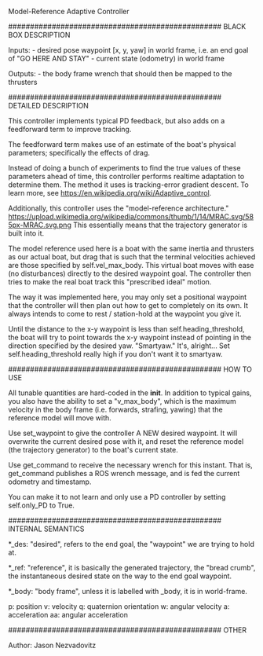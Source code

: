 Model-Reference Adaptive Controller

################################################# BLACK BOX DESCRIPTION

Inputs:
    - desired pose waypoint [x, y, yaw] in world frame,
      i.e. an end goal of "GO HERE AND STAY"
    - current state (odometry) in world frame

Outputs:
    - the body frame wrench that should then be mapped to the thrusters

################################################# DETAILED DESCRIPTION

This controller implements typical PD feedback, but also adds on
a feedforward term to improve tracking.

The feedforward term makes use of an estimate of the boat's physical
parameters; specifically the effects of drag.

Instead of doing a bunch of experiments to find the true values of
these parameters ahead of time, this controller performs realtime
adaptation to determine them. The method it uses is tracking-error
gradient descent. To learn more, see <https://en.wikipedia.org/wiki/Adaptive_control>.

Additionally, this controller uses the "model-reference architecture."
<https://upload.wikimedia.org/wikipedia/commons/thumb/1/14/MRAC.svg/585px-MRAC.svg.png>
This essentially means that the trajectory generator is built into it.

The model reference used here is a boat with the same inertia and thrusters
as our actual boat, but drag that is such that the terminal velocities
achieved are those specified by self.vel_max_body. This virtual boat
moves with ease (no disturbances) directly to the desired waypoint goal. The
controller then tries to make the real boat track this "prescribed ideal" motion.

The way it was implemented here, you may only set a positional waypoint that
the controller will then plan out how to get to completely on its own. It always
intends to come to rest / station-hold at the waypoint you give it.

Until the distance to the x-y waypoint is less than self.heading_threshold,
the boat will try to point towards the x-y waypoint instead of pointing
in the direction specified by the desired yaw. "Smartyaw." It's, alright...
Set self.heading_threshold really high if you don't want it to smartyaw.

################################################# HOW TO USE

All tunable quantities are hard-coded in the __init__.
In addition to typical gains, you also have the ability to set a
"v_max_body", which is the maximum velocity in the body frame (i.e.
forwards, strafing, yawing) that the reference model will move with.

Use set_waypoint to give the controller A NEW desired waypoint. It
will overwrite the current desired pose with it, and reset the reference
model (the trajectory generator) to the boat's current state.

Use get_command to receive the necessary wrench for this instant.
That is, get_command publishes a ROS wrench message, and is fed
the current odometry and timestamp.

You can make it to not learn and only use a PD controller by setting 
self.only_PD to True.

################################################# INTERNAL SEMANTICS

*_des: "desired", refers to the end goal, the "waypoint" we are trying to hold at.

*_ref: "reference", it is basically the generated trajectory, the "bread crumb",
       the instantaneous desired state on the way to the end goal waypoint.

*_body: "body frame", unless it is labelled with _body, it is in world-frame.

p: position
v: velocity
q: quaternion orientation
w: angular velocity
a: acceleration
aa: angular acceleration

################################################# OTHER

Author: Jason Nezvadovitz

